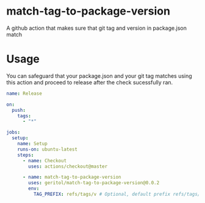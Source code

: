 # match-tag-to-package-version

A github action that makes sure that git tag and version in package.json match

# Usage

You can safeguard that your package.json and your git tag matches using this action and proceed to release after the check sucessfully ran.

```yaml
name: Release

on:
  push:
    tags:
      - "*"

jobs:
  setup:
    name: Setup
    runs-on: ubuntu-latest
    steps:
      - name: Checkout
        uses: actions/checkout@master

      - name: match-tag-to-package-version
        uses: geritol/match-tag-to-package-version@0.0.2
        env:
          TAG_PREFIX: refs/tags/v # Optional, default prefix refs/tags/
```
